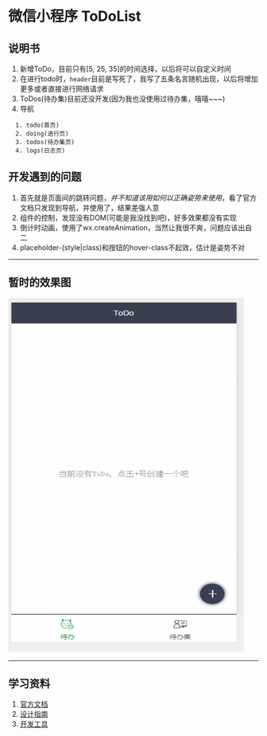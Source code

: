 # 微信小程序 ToDoList

## 说明书

1. 新增ToDo，目前只有[5, 25, 35]的时间选择，以后将可以自定义时间
2. 在进行todo时，`header`目前是写死了，我写了五条名言随机出现，以后将增加更多或者直接进行网络请求
3. ToDos(待办集)目前还没开发(因为我也没使用过待办集，嘻嘻~~~)
4. 导航
  ``` 
    1. todo(首页)
    2. doing(进行页)
    3. todos(待办集页)
    4. logs(日志页)
  ```

## 开发遇到的问题

1. 首先就是页面间的跳转问题，*并不知道该用如何以正确姿势来使用*，看了官方文档只发现到导航，并使用了，结果差强人意
2. 组件的控制，发现没有DOM(可能是我没找到吧)，好多效果都没有实现
3. 倒计时动画，使用了wx.createAnimation，当然让我很不爽，问题应该出自二
4. placeholder-(style|class)和按钮的hover-class不起效，估计是姿势不对

---

## 暂时的效果图

<img alt="效果图" height="711" width="474" src="images/wxxcx.gif" />

---

## 学习资料

1. [官方文档](https://mp.weixin.qq.com/debug/wxadoc/dev/index.html)
2. [设计指南](https://mp.weixin.qq.com/debug/wxadoc/design/index.html)
3. [开发工具](https://mp.weixin.qq.com/debug/wxadoc/dev/devtools/download.html?t=1474644089359)